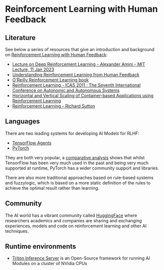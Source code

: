 # Reinforcement Learning with Human Feedback

## Literature

See below a series of resources that give an introduction and background on
[Reinforcement Learning with Human Feedback](https://en.wikipedia.org/wiki/Reinforcement_learning_from_human_feedback):

- [Lecture on Deep Reinforcement Learning - Alexander Amini - MIT Lecture, 11 Jan 2023](https://youtu.be/AhyznRSDjw8?si=-KYIq5H55ivy0GiE)
- [
Understanding Reinforcement Learning from Human Feedback](https://wandb.ai/ayush-thakur/RLHF/reports/Understanding-Reinforcement-Learning-from-Human-Feedback-RLHF-Part-1--VmlldzoyODk5MTIx)
- [O'Reilly Reinforcement Learning book](https://rl-book.com/)
- [Reinforcement Learning - ICAS 2011 : The Seventh International Conference on Autonomic and Autonomous Systems](https://www.cl.cam.ac.uk/~ey204/teaching/ACS/R212_2015_2016/papers/dutreilh_icas_2011.pdf)
- [Horizontal and Vertical Scaling of Container-based
Applications using Reinforcement Learning](http://www.ce.uniroma2.it/publications/cloud2019.pdf)
- [Reinforcement Learning - Richard Sutton](https://www.amazon.co.uk/Reinforcement-Learning-Introduction-Richard-Sutton/dp/0262039249/ref=sr_1_3?crid=4TBXB5YV56WX&keywords=reinforcement+learning&qid=1704994495&sprefix=reinforment+learning%2Caps%2C58&sr=8-3)

## Languages

There are two leading systems for developing AI Models for RLHF:

- [TensorFlow Agents](https://github.com/tensorflow/agents)
- [PyTorch](https://pytorch.org/)

They are both very popular, a [comparative analysis](https://viso.ai/deep-learning/pytorch-vs-tensorflow)
shows that whilst TensorFlow has been very much used in the past and being very much
supported at runtime, PyTorch has a wider community support and libraries.

There are also more traditional approaches based on rule-based systems and fuzzylogic, which
is based on a more static definition of the rules to achieve the optimal result rather
than learning.

## Community

The AI world has a vibrant community called [HuggingFace](http://huggingface.co/) where researchers
academics and companies are sharing and exchanging experiences, models and code on reinforcement
learning and other AI techniques.

## Runtime environments

- [Triton Inference Server](https://github.com/triton-inference-server/server) is an Open-Source framework for
  running AI Modules on a cluster of NVidia CPUs

